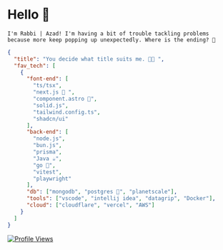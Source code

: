 # Hello 👋

`I'm Rabbi | Azad! I'm having a bit of trouble tackling problems because more keep popping up unexpectedly. Where is the ending? 🤪 `


```json
{
  "title": "You decide what title suits me. 👨‍💻 ",
  "fav_tech": [
    {
      "font-end": [
        "ts/tsx",
        "next.js 🔼 ",
        "component.astro 🚀",
        "solid.js",
        "tailwind.config.ts",
        "shadcn/ui"
      ],
      "back-end": [
        "node.js",
        "bun.js",
        "prisma",
        "Java ☕️",
        "go 🐹",
        "vitest",
        "playwright"
      ],
      "db": ["mongodb", "postgres 🐘", "planetscale"],
      "tools": ["vscode", "intellij idea", "datagrip", "Docker"],
      "cloud": ["cloudflare", "vercel", "AWS"]
    }
  ]
}
```

[![Profile Views](https://komarev.com/ghpvc/?username=golamrabbiazad&label=Profile%20views&color=0e75b6&style=flat)](https://komarev.com/ghpvc/?username=golamrabbiazad&label=Profile%20views&color=0e75b6&style=flat)
